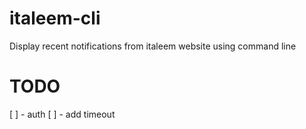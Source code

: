 # italeem-cli
Display recent notifications from italeem website using command line

# TODO
[ ] - auth
[ ] - add timeout